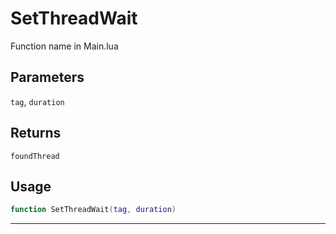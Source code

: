 # SetThreadWait
Function name in Main.lua
## Parameters
`tag`, `duration`
## Returns
`foundThread`
## Usage
```lua
function SetThreadWait(tag, duration)
```
---
